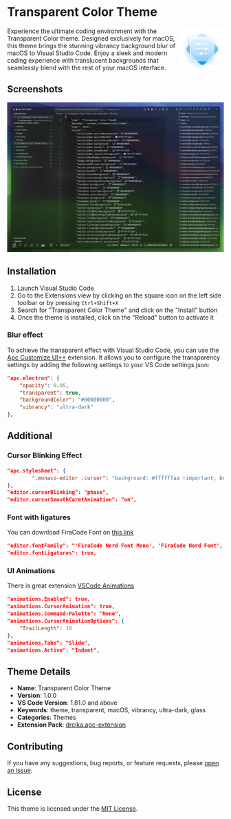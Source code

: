 # Transparent Color Theme

<img src="https://github.com/AlexOwl/vscode-transparent-color-theme/raw/HEAD/images/icon.png" style="height:100px;float:right"></img>

Experience the ultimate coding environment with the Transparent Color theme.
Designed exclusively for macOS, this theme brings the stunning vibrancy
background blur of macOS to Visual Studio Code. Enjoy a sleek and modern coding
experience with translucent backgrounds that seamlessly blend with the rest of
your macOS interface.

## Screenshots

![Screenshot](https://github.com/AlexOwl/vscode-transparent-color-theme/raw/HEAD/images/screenshot.png)

## Installation

1. Launch Visual Studio Code
2. Go to the Extensions view by clicking on the square icon on the left side
   toolbar or by pressing `Ctrl+Shift+X`
3. Search for "Transparent Color Theme" and click on the "Install" button
4. Once the theme is installed, click on the "Reload" button to activate it

### Blur effect

To achieve the transparent effect with Visual Studio Code, you can use the
[Apc Customize UI++](https://marketplace.visualstudio.com/items?itemName=drcika.apc-extension)
extension. It allows you to configure the transparency settings by adding the
following settings to your VS Code settings.json:

```json
"apc.electron": {
    "opacity": 0.95,
    "transparent": true,
    "backgroundColor": "#00000000",
    "vibrancy": "ultra-dark"
},
```

## Additional

### Cursor Blinking Effect

```json
"apc.stylesheet": {
        ".monaco-editor .cursor": "background: #ffffffaa !important; box-shadow: 0 0 70px 5px #ffffff, #ffffff 0px 0px 34px 1px; color: [#161616](https://github.com/AlexOwl/vscode-transparent-color-theme/issues/161616) !important",
},
"editor.cursorBlinking": "phase",
"editor.cursorSmoothCaretAnimation": "on",
```

### Font with ligatures
You can download FiraCode Font on [this link](https://github.com/ryanoasis/nerd-fonts/tree/master/patched-fonts/FiraCode)
```json
"editor.fontFamily": "'FiraCode Nerd Font Mono', 'FiraCode Nerd Font', FiraCode, Menlo, Monaco, 'Courier New', monospace",
"editor.fontLigatures": true,
```

### UI Animations
There is great extension [VSCode Animations](https://marketplace.visualstudio.com/items?itemName=BrandonKirbyson.vscode-animations)
```json
"animations.Enabled": true,
"animations.CursorAnimation": true,
"animations.Command-Palette": "None",
"animations.CursorAnimationOptions": {
    "TrailLength": 10
},
"animations.Tabs": "Slide",
"animations.Active": "Indent",
```

## Theme Details

- **Name**: Transparent Color Theme
- **Version**: 1.0.0
- **VS Code Version**: 1.81.0 and above
- **Keywords**: theme, transparent, macOS, vibrancy, ultra-dark, glass
- **Categories**: Themes
- **Extension Pack**:
  [drcika.apc-extension](https://marketplace.visualstudio.com/items?itemName=drcika.apc-extension)

## Contributing

If you have any suggestions, bug reports, or feature requests, please
[open an issue](https://github.com/AlexOwl/vscode-transparent-color-theme/issues).

## License

This theme is licensed under the [MIT License](https://github.com/AlexOwl/vscode-transparent-color-theme/blob/HEAD/LICENSE).
